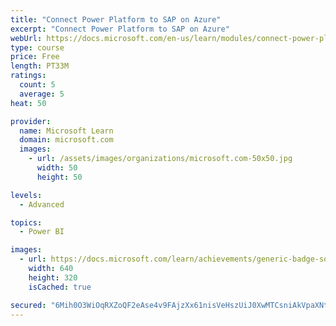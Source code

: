 ```yaml
---
title: "Connect Power Platform to SAP on Azure"
excerpt: "Connect Power Platform to SAP on Azure"
webUrl: https://docs.microsoft.com/en-us/learn/modules/connect-power-platform-to-sap-azure/
type: course
price: Free
length: PT33M
ratings:
  count: 5
  average: 5
heat: 50

provider:
  name: Microsoft Learn
  domain: microsoft.com
  images:
    - url: /assets/images/organizations/microsoft.com-50x50.jpg
      width: 50
      height: 50

levels:
  - Advanced

topics:
  - Power BI

images:
  - url: https://docs.microsoft.com/learn/achievements/generic-badge-social.png
    width: 640
    height: 320
    isCached: true

secured: "6Mih0O3WiOqRXZoQF2eAse4v9FAjzXx61nisVeHszUiJ0XwMTCsniAkVpaXNtPuZatDSRmudD+MVP5a+NNvvnp8T6XJV7hxkfk6Og6H000jf5Vj5571azUM0xFPj+qhk4UzSMMy5huwrkW55Dr7HDQczUEd5UXKCYfuRVxOPaeuReY2w670ZpK4sIWOw+QabZdyjrlNCdv+qwBvABhJtm3zo0iAzTBU8/o8qhrtBlbw21tauR2IAwLzacfkBDkMV4NhFg17NPbGFOuqBG8ygKKtVOoGD0V7kaOa7TR+S9ECqdMFHMYfBu9DfBqAr1jxnaNkQABWlhBC2Ly4LmcDYToEHpwMMpD7KGvWFn2AFGtpUZtTcjsXbeZ1O+42CxdPMGGdtQ0SngadXYdMdrCe1O5sZNyaoywMgIb+5H4ePrtQ=;PbIhi9AlqQ8DMMBzayR6CA=="
---
```


